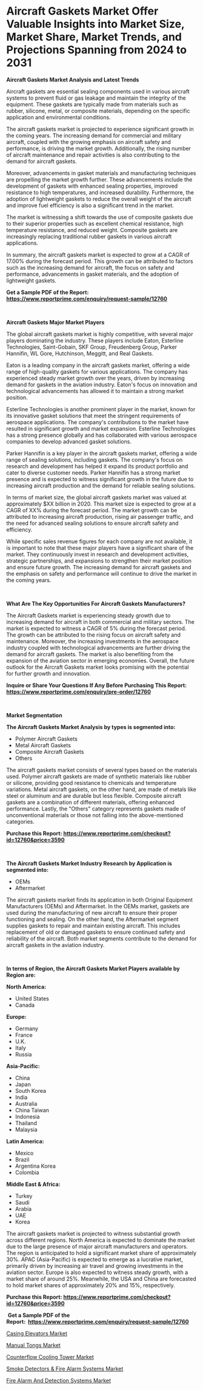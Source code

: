 <p><h1>Aircraft Gaskets Market Offer Valuable Insights into Market Size, Market Share, Market Trends, and Projections Spanning from 2024 to 2031</h1></p><p><strong>Aircraft Gaskets Market Analysis and Latest Trends</strong></p>
<p><p>Aircraft gaskets are essential sealing components used in various aircraft systems to prevent fluid or gas leakage and maintain the integrity of the equipment. These gaskets are typically made from materials such as rubber, silicone, metal, or composite materials, depending on the specific application and environmental conditions.</p><p>The aircraft gaskets market is projected to experience significant growth in the coming years. The increasing demand for commercial and military aircraft, coupled with the growing emphasis on aircraft safety and performance, is driving the market growth. Additionally, the rising number of aircraft maintenance and repair activities is also contributing to the demand for aircraft gaskets.</p><p>Moreover, advancements in gasket materials and manufacturing techniques are propelling the market growth further. These advancements include the development of gaskets with enhanced sealing properties, improved resistance to high temperatures, and increased durability. Furthermore, the adoption of lightweight gaskets to reduce the overall weight of the aircraft and improve fuel efficiency is also a significant trend in the market.</p><p>The market is witnessing a shift towards the use of composite gaskets due to their superior properties such as excellent chemical resistance, high temperature resistance, and reduced weight. Composite gaskets are increasingly replacing traditional rubber gaskets in various aircraft applications.</p><p>In summary, the aircraft gaskets market is expected to grow at a CAGR of 17.00% during the forecast period. This growth can be attributed to factors such as the increasing demand for aircraft, the focus on safety and performance, advancements in gasket materials, and the adoption of lightweight gaskets.</p></p>
<p><strong>Get a Sample PDF of the Report:&nbsp; <a href="https://www.reportprime.com/enquiry/request-sample/12760">https://www.reportprime.com/enquiry/request-sample/12760</a></strong></p>
<p>&nbsp;</p>
<p><strong>Aircraft Gaskets Major Market Players</strong></p>
<p><p>The global aircraft gaskets market is highly competitive, with several major players dominating the industry. These players include Eaton, Esterline Technologies, Saint-Gobain, SKF Group, Freudenberg Group, Parker Hannifin, WL Gore, Hutchinson, Meggitt, and Real Gaskets.</p><p>Eaton is a leading company in the aircraft gaskets market, offering a wide range of high-quality gaskets for various applications. The company has experienced steady market growth over the years, driven by increasing demand for gaskets in the aviation industry. Eaton's focus on innovation and technological advancements has allowed it to maintain a strong market position.</p><p>Esterline Technologies is another prominent player in the market, known for its innovative gasket solutions that meet the stringent requirements of aerospace applications. The company's contributions to the market have resulted in significant growth and market expansion. Esterline Technologies has a strong presence globally and has collaborated with various aerospace companies to develop advanced gasket solutions.</p><p>Parker Hannifin is a key player in the aircraft gaskets market, offering a wide range of sealing solutions, including gaskets. The company's focus on research and development has helped it expand its product portfolio and cater to diverse customer needs. Parker Hannifin has a strong market presence and is expected to witness significant growth in the future due to increasing aircraft production and the demand for reliable sealing solutions.</p><p>In terms of market size, the global aircraft gaskets market was valued at approximately $XX billion in 2020. This market size is expected to grow at a CAGR of XX% during the forecast period. The market growth can be attributed to increasing aircraft production, rising air passenger traffic, and the need for advanced sealing solutions to ensure aircraft safety and efficiency.</p><p>While specific sales revenue figures for each company are not available, it is important to note that these major players have a significant share of the market. They continuously invest in research and development activities, strategic partnerships, and expansions to strengthen their market position and ensure future growth. The increasing demand for aircraft gaskets and the emphasis on safety and performance will continue to drive the market in the coming years.</p></p>
<p>&nbsp;</p>
<p><strong>What Are The Key Opportunities For Aircraft Gaskets Manufacturers?</strong></p>
<p><p>The Aircraft Gaskets market is experiencing steady growth due to increasing demand for aircraft in both commercial and military sectors. The market is expected to witness a CAGR of 5% during the forecast period. The growth can be attributed to the rising focus on aircraft safety and maintenance. Moreover, the increasing investments in the aerospace industry coupled with technological advancements are further driving the demand for aircraft gaskets. The market is also benefiting from the expansion of the aviation sector in emerging economies. Overall, the future outlook for the Aircraft Gaskets market looks promising with the potential for further growth and innovation.</p></p>
<p><strong>Inquire or Share Your Questions If Any Before Purchasing This Report: <a href="https://www.reportprime.com/enquiry/pre-order/12760">https://www.reportprime.com/enquiry/pre-order/12760</a></strong></p>
<p>&nbsp;</p>
<p><strong>Market Segmentation</strong></p>
<p><strong>The Aircraft Gaskets Market Analysis by types is segmented into:</strong></p>
<p><ul><li>Polymer Aircraft Gaskets</li><li>Metal Aircraft Gaskets</li><li>Composite Aircraft Gaskets</li><li>Others</li></ul></p>
<p><p>The aircraft gaskets market consists of several types based on the materials used. Polymer aircraft gaskets are made of synthetic materials like rubber or silicone, providing good resistance to chemicals and temperature variations. Metal aircraft gaskets, on the other hand, are made of metals like steel or aluminum and are durable but less flexible. Composite aircraft gaskets are a combination of different materials, offering enhanced performance. Lastly, the "Others" category represents gaskets made of unconventional materials or those not falling into the above-mentioned categories.</p></p>
<p><strong>Purchase this Report:&nbsp;<a href="https://www.reportprime.com/checkout?id=12760&price=3590">https://www.reportprime.com/checkout?id=12760&price=3590</a></strong></p>
<p>&nbsp;</p>
<p><strong>The Aircraft Gaskets Market Industry Research by Application is segmented into:</strong></p>
<p><ul><li>OEMs</li><li>Aftermarket</li></ul></p>
<p><p>The aircraft gaskets market finds its application in both Original Equipment Manufacturers (OEMs) and Aftermarket. In the OEMs market, gaskets are used during the manufacturing of new aircraft to ensure their proper functioning and sealing. On the other hand, the Aftermarket segment supplies gaskets to repair and maintain existing aircraft. This includes replacement of old or damaged gaskets to ensure continued safety and reliability of the aircraft. Both market segments contribute to the demand for aircraft gaskets in the aviation industry.</p></p>
<p>&nbsp;</p>
<p><strong>In terms of Region, the Aircraft Gaskets Market Players available by Region are:</strong></p>
<p>
    <p> <strong> North America: </strong>
        <ul>
            <li>United States</li>
            <li>Canada</li>
        </ul>
        </p> 
    <p> <strong> Europe: </strong>
        <ul>
            <li>Germany</li>
            <li>France</li>
            <li>U.K.</li>
            <li>Italy</li>
            <li>Russia</li>
        </ul>
        </p> 
    <p> <strong> Asia-Pacific: </strong>
        <ul>
            <li>China</li>
            <li>Japan</li>
            <li>South Korea</li>
            <li>India</li>
            <li>Australia</li>
            <li>China Taiwan</li>
            <li>Indonesia</li>
            <li>Thailand</li>
            <li>Malaysia</li>
        </ul>
        </p> 
    <p> <strong> Latin America: </strong>
        <ul>
            <li>Mexico</li>
            <li>Brazil</li>
            <li>Argentina Korea</li>
            <li>Colombia</li>
        </ul>
        </p> 
    <p> <strong> Middle East & Africa: </strong>
        <ul>
            <li>Turkey</li>
            <li>Saudi</li>
            <li>Arabia</li>
            <li>UAE</li>
            <li>Korea</li>
        </ul>
    </p>
    </p>
<p><p>The aircraft gaskets market is projected to witness substantial growth across different regions. North America is expected to dominate the market due to the large presence of major aircraft manufacturers and operators. The region is anticipated to hold a significant market share of approximately 30%. APAC (Asia-Pacific) is expected to emerge as a lucrative market, primarily driven by increasing air travel and growing investments in the aviation sector. Europe is also expected to witness steady growth, with a market share of around 25%. Meanwhile, the USA and China are forecasted to hold market shares of approximately 20% and 15%, respectively.</p></p>
<p><strong>Purchase this Report: <a href="https://www.reportprime.com/checkout?id=12760&price=3590">https://www.reportprime.com/checkout?id=12760&price=3590</a></strong></p>
<p>&nbsp;<strong>Get a Sample PDF of the Report:&nbsp;&nbsp;<a href="https://www.reportprime.com/enquiry/request-sample/12760">https://www.reportprime.com/enquiry/request-sample/12760</a></strong></p>
<p><strong></strong></p>
<p><p><a href="https://github.com/abdelrhmankishk22/Market-Research-Report-List-2/blob/main/casing-elevators-market.md">Casing Elevators Market</a></p><p><a href="https://github.com/maliyahmorrow6654/Market-Research-Report-List-2/blob/main/manual-tongs-market.md">Manual Tongs Market</a></p><p><a href="https://github.com/aliciawhite5576/Market-Research-Report-List-2/blob/main/counterflow-cooling-tower-market.md">Counterflow Cooling Tower Market</a></p><p><a href="https://github.com/mahnoor2003/Market-Research-Report-List-2/blob/main/smoke-detectors-fire-alarm-systems-market.md">Smoke Detectors & Fire Alarm Systems Market</a></p><p><a href="https://github.com/marloy8/Market-Research-Report-List-2/blob/main/fire-alarm-and-detection-systems-market.md">Fire Alarm And Detection Systems Market</a></p></p>